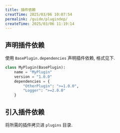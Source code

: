 ```yaml
---
title: 插件依赖
creatTime: 2025/03/06 10:07:54
permalink: /guide/plugindep/
createTime: 2025/03/06 11:19:14
---
```


## 声明插件依赖

使用 `BasePlugin.dependencies` 声明插件依赖, 格式见下.

```python
class MyPlugin(BasePlugin):
    name = "MyPlugin"
    version = "1.0.0"
    dependencies = {
        "OtherPlugin": ">=1.0.0",
        "Logger": ">=2.0.0"
    }
```

## 引入插件依赖

将所需的插件拷贝进 `plugins` 目录.
